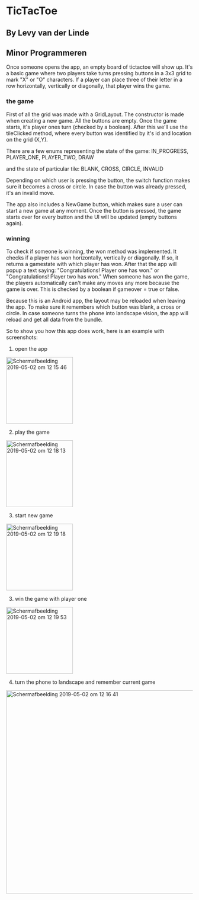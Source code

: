 # TicTacToe
## By Levy van der Linde 
## Minor Programmeren

Once someone opens the app, an empty board of tictactoe will show up.
It's a basic game where two players take turns pressing buttons in a 3x3 grid to mark "X" or "O" characters. If a player can place three of their letter in a row horizontally, vertically or diagonally, that player wins the game. 

### the game
First of all the grid was made with a GridLayout. The constructor is made when creating a new game. All the buttons are empty. Once the game starts, it's player ones turn (checked by a boolean). 
After this we'll use the tileClicked method, where every button was identified by it's id and location on the grid (X,Y).

There are a few enums representing the state of the game:
IN_PROGRESS,
PLAYER_ONE,
PLAYER_TWO,
DRAW

and the state of particular tile:
BLANK,
CROSS,
CIRCLE,
INVALID

Depending on which user is pressing the button, the switch function makes sure it becomes a cross or circle. In case the button was already pressed, it's an invalid move.

The app also includes a NewGame button, which makes sure a user can start a new game at any moment.
Once the button is pressed, the game starts over for every button and the UI will be updated (empty buttons again). 

### winning
To check if someone is winning, the won method was implemented. It checks if a player has won horizontally, vertically or diagonally. If so, it returns a gamestate with which player has won. After that the app will popup a text saying: "Congratulations! Player one has won." or "Congratulations! Player two has won."
When someone has won the game, the players automatically can't make any moves any more because the game is over. This is checked by a boolean if gameover = true or false.

Because this is an Android app, the layout may be reloaded when leaving the app. To make sure it remembers which button was blank, a cross or circle. In case someone turns the phone into landscape vision, the app will reload and get all data from the bundle. 

So to show you how this app does work, here is an example with screenshots:

1. open the app
<img width="180" alt="Schermafbeelding 2019-05-02 om 12 15 46" src="https://user-images.githubusercontent.com/47352487/57069227-4c457e00-6cd4-11e9-9480-fdeaeb89d2ad.png">

2. play the game
<img width="180" alt="Schermafbeelding 2019-05-02 om 12 18 13" src="https://user-images.githubusercontent.com/47352487/57069261-61221180-6cd4-11e9-9eba-30c5f13c2894.png">

3. start new game
<img width="180" alt="Schermafbeelding 2019-05-02 om 12 19 18" src="https://user-images.githubusercontent.com/47352487/57069310-87e04800-6cd4-11e9-9011-e573884f806a.png">

3. win the game with player one
<img width="180" alt="Schermafbeelding 2019-05-02 om 12 19 53" src="https://user-images.githubusercontent.com/47352487/57069332-9c244500-6cd4-11e9-90ac-0907c31c6e76.png">

4. turn the phone to landscape and remember current game
<img width="549" alt="Schermafbeelding 2019-05-02 om 12 16 41" src="https://user-images.githubusercontent.com/47352487/57069290-78f99580-6cd4-11e9-9e1e-e2909972e52c.png">











